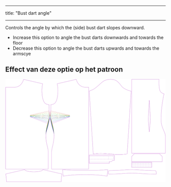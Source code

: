 - - -
title: "Bust dart angle"
- - -

Controls the angle by which the (side) bust dart slopes downward.

- Increase this option to angle the bust darts downwards and towards the floor
- Decrease this option to angle the bust darts upwards and towards the armscye

## Effect van deze optie op het patroon

![This image shows the effect of this option by superimposing several variants that have a different value for this option](simone_bustdartangle_sample.svg "Effect of this option on the pattern")
